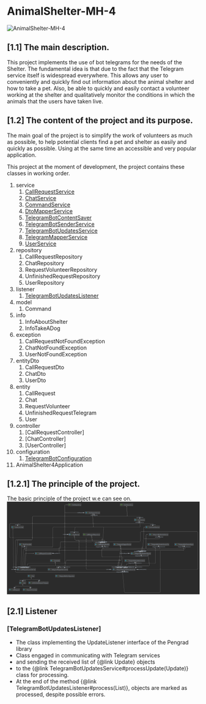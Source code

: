 # AnimalShelter-MH-4
![AnimalShelter-MH-4](https://i.pinimg.com/736x/2e/ad/20/2ead20915045117b6c15b34572f3d0e1.jpg)

## [1.1] The main description.

This project implements the use of bot telegrams
for the needs of the Shelter. 
The fundamental idea is that due to the fact that 
the Telegram service itself is widespread everywhere.
This allows any user to conveniently and quickly
find out information about the animal shelter and how 
to take a pet. Also, be able to quickly and easily 
contact a volunteer working at the shelter and 
qualitatively monitor the conditions in which the 
animals that the users have taken live.

## [1.2] The content of the project and its purpose.
The main goal of the project is to
simplify the work of volunteers as much as possible, to help
potential clients
find a pet and shelter as easily and quickly as possible. Using at
the same time an accessible and very popular application.

This project at the moment of development, the project
contains these classes in working order.

1. service 
   1. [CallRequestService](./documentation/CallRequestService.md)
   2. [ChatService](./documentation/ChatService.md)
   3. [CommandService](./documentation/CommandService.md)
   4. [DtoMapperService](./documentation/DtoMapperService.md)
   5. [TelegramBotContentSaver](./documentation/TelegramBotContentSaver.md)
   6. [TelegramBotSenderService](./documentation/TelegramBotSenderService.md)
   7. [TelegramBotUpdatesService](./documentation/TelegramBotUpdatesService)
   8. [TelegramMapperService](./documentation/TelegramMapperService.md)
   9. [UserService](./documentation/UserService.md)
2. repository
   1. CallRequestRepository
   2. ChatRepository
   3. RequestVolunteerRepository
   4. UnfinishedRequestRepository
   5. UserRepository
3. listener
   1. [TelegramBotUpdatesListener](./documentation/Listener.md)
4. model
   1. Command 
5. info
   1. InfoAboutShelter
   2. InfoTakeADog
6. exception
   1. CallRequestNotFoundException
   2. ChatNotFoundException
   3. UserNotFoundException
7. entityDto
   1. CallRequestDto
   2. ChatDto
   3. UserDto
8. entity
   1. CallRequest
   2. Chat
   3. RequestVolunteer
   4. UnfinishedRequestTelegram
   5. User
9. controller
   1. [CallRequestController]
   2. [ChatController]
   3. [UserController]
10. configuration
    1. [TelegramBotConfiguration](./documentation/Configuration.md) 
11. AnimalShelter4Application
    

## [1.2.1] The principle of the project.

The basic principle of the project w.e can see
on. ![diagram](./diagram.png)


## [2.1] Listener
### [TelegramBotUpdatesListener]

 <a name="z"></a>

* The class implementing the UpdateListener interface of the Pengrad library
* Class engaged in communicating with Telegram services
* and sending the received list of {@link Update} objects
* to the {@link TelegramBotUpdatesService#processUpdate(Update)} class for processing.
* At the end of the method {@link TelegramBotUpdatesListener#process(List)}, objects are marked as processed, despite possible errors.
  
